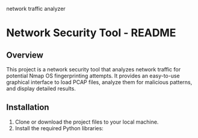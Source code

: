 network traffic analyzer
# Network Security Tool - README

## Overview
This project is a network security tool that analyzes network traffic for potential Nmap OS fingerprinting attempts. It provides an easy-to-use graphical interface to load PCAP files, analyze them for malicious patterns, and display detailed results.

## Installation
1. Clone or download the project files to your local machine.
2. Install the required Python libraries: